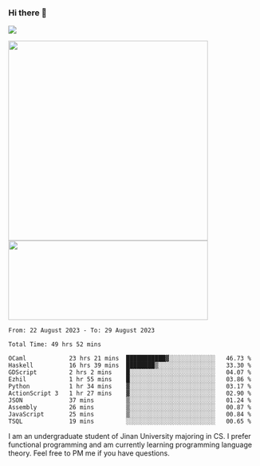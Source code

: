 ### Hi there 👋

<!--
**pe200012/pe200012** is a ✨ _special_ ✨ repository because its `README.md` (this file) appears on your GitHub profile.

Here are some ideas to get you started:

- 🔭 I’m currently working on ...
- 🌱 I’m currently learning ...
- 👯 I’m looking to collaborate on ...
- 🤔 I’m looking for help with ...
- 💬 Ask me about ...
- 📫 How to reach me: ...
- 😄 Pronouns: ...
- ⚡ Fun fact: ...
-->
![](https://www.codewars.com/users/pe200012/badges/large)
<p>
    <img width="400em" src="https://github-readme-stats-git-masterrstaa-rickstaa.vercel.app/api?username=pe200012&show_icons=true&icon_color=f44336&title_color=757de8&rank_icon=github">
    <img width="400em" height="159em" src="https://github-readme-stats-git-masterrstaa-rickstaa.vercel.app/api/top-langs/?username=pe200012&hide=html,cmake,css&title_color=757de8&layout=compact">
</p>

<!--START_SECTION:waka-->

```all_time
From: 22 August 2023 - To: 29 August 2023

Total Time: 49 hrs 52 mins

OCaml            23 hrs 21 mins  ███████████▓░░░░░░░░░░░░░   46.73 %
Haskell          16 hrs 39 mins  ████████▒░░░░░░░░░░░░░░░░   33.30 %
GDScript         2 hrs 2 mins    █░░░░░░░░░░░░░░░░░░░░░░░░   04.07 %
Ezhil            1 hr 55 mins    █░░░░░░░░░░░░░░░░░░░░░░░░   03.86 %
Python           1 hr 34 mins    ▓░░░░░░░░░░░░░░░░░░░░░░░░   03.17 %
ActionScript 3   1 hr 27 mins    ▓░░░░░░░░░░░░░░░░░░░░░░░░   02.90 %
JSON             37 mins         ▒░░░░░░░░░░░░░░░░░░░░░░░░   01.24 %
Assembly         26 mins         ▒░░░░░░░░░░░░░░░░░░░░░░░░   00.87 %
JavaScript       25 mins         ▒░░░░░░░░░░░░░░░░░░░░░░░░   00.84 %
TSQL             19 mins         ░░░░░░░░░░░░░░░░░░░░░░░░░   00.65 %
```

<!--END_SECTION:waka-->

I am an undergraduate student of Jinan University majoring in CS. I prefer functional programming and am currently learning programming language theory. Feel free to PM me if you have questions.
